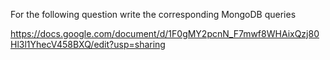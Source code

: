
For the following question write the corresponding MongoDB queries


https://docs.google.com/document/d/1F0gMY2pcnN_F7mwf8WHAixQzj80Hl3l1YhecV458BXQ/edit?usp=sharing
